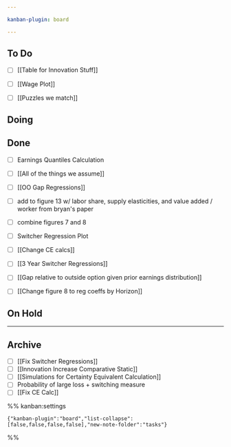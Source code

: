 ```yaml
---

kanban-plugin: board

---
```


## To Do

- [ ] [[Table for Innovation Stuff]]
- [ ] [[Wage Plot]]
- [ ] [[Puzzles we match]]


## Doing



## Done

- [ ] Earnings Quantiles Calculation
- [ ] [[All of the things we assume]]
- [ ] [[OO Gap Regressions]]
- [ ] add to figure 13 w/ labor share, supply elasticities, and value added / worker from bryan's paper
- [ ] combine figures 7 and 8
- [ ] Switcher Regression Plot
- [ ] [[Change CE calcs]]
- [ ] [[3 Year Switcher Regressions]]
- [ ] [[Gap relative to outside option given prior earnings distribution]]
- [ ] [[Change figure 8 to reg coeffs by Horizon]]


## On Hold



***

## Archive

- [ ] [[Fix Switcher Regressions]]
- [ ] [[Innovation Increase Comparative Static]]
- [ ] [[Simulations for Certainty Equivalent Calculation]]
- [ ] Probability of large loss + switching measure
- [ ] [[Fix CE Calc]]

%% kanban:settings
```
{"kanban-plugin":"board","list-collapse":[false,false,false,false],"new-note-folder":"tasks"}
```
%%